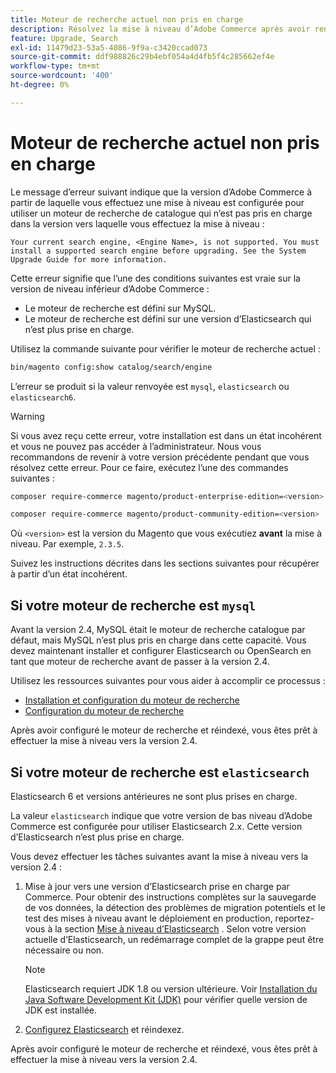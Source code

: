 ```yaml
---
title: Moteur de recherche actuel non pris en charge
description: Résolvez la mise à niveau d’Adobe Commerce après avoir rencontré une erreur au sujet d’un moteur de recherche non pris en charge.
feature: Upgrade, Search
exl-id: 11479d23-53a5-4086-9f9a-c3420ccad073
source-git-commit: ddf988826c29b4ebf054a4d4fb5f4c285662ef4e
workflow-type: tm+mt
source-wordcount: '400'
ht-degree: 0%

---
```


# Moteur de recherche actuel non pris en charge

Le message d’erreur suivant indique que la version d’Adobe Commerce à partir de laquelle vous effectuez une mise à niveau est configurée pour utiliser un moteur de recherche de catalogue qui n’est pas pris en charge dans la version vers laquelle vous effectuez la mise à niveau :

```terminal
Your current search engine, <Engine Name>, is not supported. You must install a supported search engine before upgrading. See the System Upgrade Guide for more information.
```

Cette erreur signifie que l’une des conditions suivantes est vraie sur la version de niveau inférieur d’Adobe Commerce :

- Le moteur de recherche est défini sur MySQL.
- Le moteur de recherche est défini sur une version d’Elasticsearch qui n’est plus prise en charge.

Utilisez la commande suivante pour vérifier le moteur de recherche actuel :

```bash
bin/magento config:show catalog/search/engine
```

L’erreur se produit si la valeur renvoyée est `mysql`, `elasticsearch` ou `elasticsearch6`.

>[!WARNING]
>
>Si vous avez reçu cette erreur, votre installation est dans un état incohérent et vous ne pouvez pas accéder à l’administrateur. Nous vous recommandons de revenir à votre version précédente pendant que vous résolvez cette erreur. Pour ce faire, exécutez l’une des commandes suivantes :
>
>```bash
>composer require-commerce magento/product-enterprise-edition=<version>
>```
>
>```bash
>composer require-commerce magento/product-community-edition=<version>
>```
>
>Où `<version>` est la version du Magento que vous exécutiez **avant** la mise à niveau. Par exemple, `2.3.5`.

Suivez les instructions décrites dans les sections suivantes pour récupérer à partir d’un état incohérent.

## Si votre moteur de recherche est `mysql`

Avant la version 2.4, MySQL était le moteur de recherche catalogue par défaut, mais MySQL n’est plus pris en charge dans cette capacité. Vous devez maintenant installer et configurer Elasticsearch ou OpenSearch en tant que moteur de recherche avant de passer à la version 2.4.

Utilisez les ressources suivantes pour vous aider à accomplir ce processus :

- [Installation et configuration du moteur de recherche](../../configuration/search/overview-search.md)
- [Configuration du moteur de recherche](../../configuration/search/configure-search-engine.md)

Après avoir configuré le moteur de recherche et réindexé, vous êtes prêt à effectuer la mise à niveau vers la version 2.4.

## Si votre moteur de recherche est `elasticsearch`

Elasticsearch 6 et versions antérieures ne sont plus prises en charge.

La valeur `elasticsearch` indique que votre version de bas niveau d’Adobe Commerce est configurée pour utiliser Elasticsearch 2.x. Cette version d’Elasticsearch n’est plus prise en charge.

Vous devez effectuer les tâches suivantes avant la mise à niveau vers la version 2.4 :

1. Mise à jour vers une version d’Elasticsearch prise en charge par Commerce. Pour obtenir des instructions complètes sur la sauvegarde de vos données, la détection des problèmes de migration potentiels et le test des mises à niveau avant le déploiement en production, reportez-vous à la section [Mise à niveau d’Elasticsearch](https://www.elastic.co/guide/en/elasticsearch/reference/current/setup-upgrade.html) . Selon votre version actuelle d’Elasticsearch, un redémarrage complet de la grappe peut être nécessaire ou non.

   >[!NOTE]
   >
   >Elasticsearch requiert JDK 1.8 ou version ultérieure. Voir [Installation du Java Software Development Kit (JDK)](../../installation/prerequisites/search-engine/overview.md#install-the-java-software-development-kit-jdk) pour vérifier quelle version de JDK est installée.

1. [Configurez Elasticsearch](../../configuration/search/configure-search-engine.md) et réindexez.

Après avoir configuré le moteur de recherche et réindexé, vous êtes prêt à effectuer la mise à niveau vers la version 2.4.
